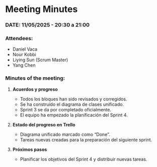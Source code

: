 # **Meeting Minutes**

### **DATE: 11/05/2025 - 20:30 a 21:00**  
### **Attendees:**  
- Daniel Vaca  
- Nour Kobbi  
- Liying Sun (Scrum Master)  
- Yang Chen  

### **Minutes of the meeting:**  
1. **Acuerdos y progreso**  
   - Todos los bloques han sido revisados y corregidos.  
   - Se ha construido el diagrama de clases unificado.  
   - Sprint 3 se da por completado oficialmente.  
   - El equipo ha empezado la planificación del Sprint 4.  

2. **Estado del progreso en Trello**  
   - Diagrama unificado marcado como “Done”.  
   - Tareas nuevas creadas para la preparación del siguiente sprint.  

3. **Próximos pasos**  
   - Planificar los objetivos del Sprint 4 y distribuir nuevas tareas.  
